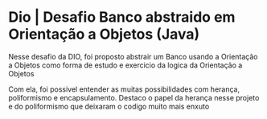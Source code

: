 # Dio | Desafio Banco abstraido em Orientação a Objetos (Java)
Nesse desafio da DIO, foi proposto abstrair um Banco usando a Orientação a Objetos como forma de estudo e exercicio da logica da Orientação a Objetos

Com ela, foi possivel entender as muitas possibilidades com herança, poliformismo e encapsulamento. Destaco o papel da herança nesse projeto e do poliformismo que deixaram o codigo muito mais enxuto

